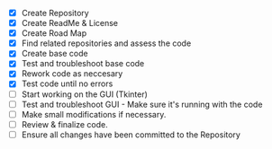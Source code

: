 - [x] Create Repository
- [x] Create ReadMe & License
- [x] Create Road Map
- [x] Find related repositories and assess the code
- [x] Create base code
- [x] Test and troubleshoot base code
- [x] Rework code as neccesary
- [x] Test code until no errors
- [ ] Start working on the GUI (Tkinter)
- [ ] Test and troubleshoot GUI - Make sure it's running with the code
- [ ] Make small modifications if necessary.
- [ ] Review & finalize code.
- [ ] Ensure all changes have been committed to the Repository
